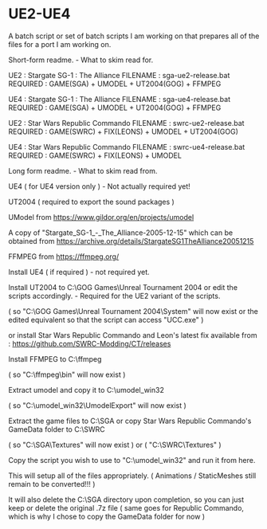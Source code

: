 # UE2-UE4
A batch script or set of batch scripts I am working on that prepares all of the files for a port I am working on.

Short-form readme.			- What to skim read for.

UE2			: Stargate SG-1 : The Alliance
FILENAME	: sga-ue2-release.bat
REQUIRED	: GAME(SGA) + UMODEL + UT2004(GOG) + FFMPEG

UE4			: Stargate SG-1 : The Alliance
FILENAME	: sga-ue4-release.bat
REQUIRED	: GAME(SGA) + UMODEL + UT2004(GOG) + FFMPEG

UE2			: Star Wars Republic Commando
FILENAME	: swrc-ue2-release.bat
REQUIRED	: GAME(SWRC) + FIX(LEONS) + UMODEL + UT2004(GOG)

UE4			: Star Wars Republic Commando
FILENAME	: swrc-ue4-release.bat
REQUIRED	: GAME(SWRC) + FIX(LEONS) + UMODEL

Long form readme.			- What to skim read from.

UE4 ( for UE4 version only ) - Not actually required yet!

UT2004 ( required to export the sound packages )

UModel from https://www.gildor.org/en/projects/umodel

A copy of "Stargate_SG-1_-_The_Alliance-2005-12-15" which can be obtained from https://archive.org/details/StargateSG1TheAlliance20051215

FFMPEG from https://ffmpeg.org/

Install UE4 ( if required ) - not required yet.

Install UT2004 to C:\GOG Games\Unreal Tournament 2004 or edit the scripts accordingly. - Required for the UE2 variant of the scripts.

( so "C:\GOG Games\Unreal Tournament 2004\System" will now exist or the edited equivalent so that the script can access "UCC.exe" )

or install Star Wars Republic Commando and Leon's latest fix available from : https://github.com/SWRC-Modding/CT/releases

Install FFMPEG to C:\ffmpeg

( so "C:\ffmpeg\bin" will now exist )

Extract umodel and copy it to C:\umodel_win32

( so "C:\umodel_win32\UmodelExport" will now exist )

Extract the game files to C:\SGA or copy Star Wars Republic Commando's GameData folder to C:\SWRC

( so "C:\SGA\Textures" will now exist ) or ( "C:\SWRC\Textures" )

Copy the script you wish to use to "C:\umodel_win32" and run it from here.

This will setup all of the files appropriately. ( Animations / StaticMeshes still remain to be converted!!! )

It will also delete the C:\SGA directory upon completion, so you can just keep or delete the original .7z file ( same goes for Republic Commando, which is why I chose to copy the GameData folder for now )